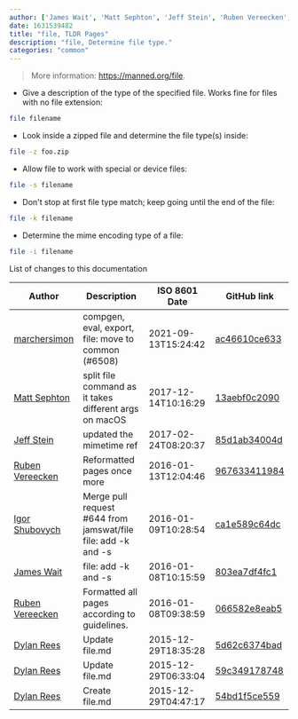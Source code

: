 ```yaml
---
author: ['James Wait', 'Matt Sephton', 'Jeff Stein', 'Ruben Vereecken', 'Igor Shubovych', 'Dylan Rees', 'marchersimon']
date: 1631539482
title: "file, TLDR Pages"
description: "file, Determine file type."
categories: "common"
---
```

> More information: <https://manned.org/file>.

- Give a description of the type of the specified file. Works fine for files with no file extension:

```bash
file filename
```

- Look inside a zipped file and determine the file type(s) inside:

```bash
file -z foo.zip
```

- Allow file to work with special or device files:

```bash
file -s filename
```

- Don't stop at first file type match; keep going until the end of the file:

```bash
file -k filename
```

- Determine the mime encoding type of a file:

```bash
file -i filename
```
List of changes to this documentation


Author | Description | ISO 8601 Date | GitHub link
------|-----|-----|-----
[marchersimon](mailto:50295997+marchersimon@users.noreply.github.com) | compgen, eval, export, file: move to common (#6508) | 2021-09-13T15:24:42 | [ac46610ce633](https://github.com/tldr-pages/tldr/commit/ac46610ce6338c5a56328c69fbe047a08d663d78)
[Matt Sephton](mailto:matt.sephton@gmail.com) | split file command as it takes different args on macOS | 2017-12-14T10:16:29 | [13aebf0c2090](https://github.com/tldr-pages/tldr/commit/13aebf0c20904d1676b1d2db8fd5346abf6fe21d)
[Jeff Stein](mailto:jstein@mitre.org) | updated the mimetime ref | 2017-02-24T08:20:37 | [85d1ab34004d](https://github.com/tldr-pages/tldr/commit/85d1ab34004db49a40b9fc74b8172deb680f714e)
[Ruben Vereecken](mailto:rubenvereecken@gmail.com) | Reformatted pages once more | 2016-01-13T12:04:46 | [967633411984](https://github.com/tldr-pages/tldr/commit/9676334119847078e5e05fec393a3fe36991dbc2)
[Igor Shubovych](mailto:igor.shubovych@gmail.com) | Merge pull request #644 from jamswat/file file: add -k and -s | 2016-01-09T10:28:54 | [ca1e589c64dc](https://github.com/tldr-pages/tldr/commit/ca1e589c64dc6cf018f1def5d9bdee100f3f0002)
[James Wait](mailto:jameswait19@gmail.com) | file: add -k and -s | 2016-01-08T10:15:59 | [803ea7df4fc1](https://github.com/tldr-pages/tldr/commit/803ea7df4fc15455d8597f407344bd457f42b3f1)
[Ruben Vereecken](mailto:rubenvereecken@gmail.com) | Formatted all pages according to guidelines. | 2016-01-08T09:38:59 | [066582e8eab5](https://github.com/tldr-pages/tldr/commit/066582e8eab57bce9861cc8d379e158d61f1cc95)
[Dylan Rees](mailto:dylanrees@protonmail.ch) | Update file.md | 2015-12-29T18:35:28 | [5d62c6374bad](https://github.com/tldr-pages/tldr/commit/5d62c6374bad858bac3501d943f109839af78c91)
[Dylan Rees](mailto:dylanrees@protonmail.ch) | Update file.md | 2015-12-29T06:33:04 | [59c349178748](https://github.com/tldr-pages/tldr/commit/59c3491787483c40bd20af5a6cb4608dbdecce1a)
[Dylan Rees](mailto:dylanrees@protonmail.ch) | Create file.md | 2015-12-29T04:47:17 | [54bd1f5ce559](https://github.com/tldr-pages/tldr/commit/54bd1f5ce55994a19fa3b40676425c564644c518)

